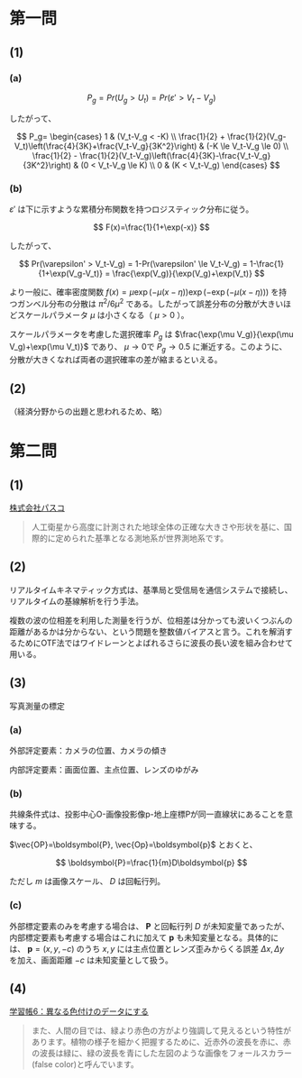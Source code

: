 # 第一問

## (1)

### (a)

$$
P_g = Pr(U_g > U_t) = Pr(\varepsilon' > V_t - V_g)
$$

したがって、

$$
P_g=
\begin{cases}
    1 & (V_t-V_g < -K) \\
    \frac{1}{2} + \frac{1}{2}(V_g-V_t)\left(\frac{4}{3K}+\frac{V_t-V_g}{3K^2}\right) & (-K \le V_t-V_g \le 0) \\
    \frac{1}{2} - \frac{1}{2}(V_t-V_g)\left(\frac{4}{3K}-\frac{V_t-V_g}{3K^2}\right) & (0 < V_t-V_g \le K) \\
    0 & (K < V_t-V_g)
\end{cases}
$$

### (b)

$\varepsilon'$ は下に示すような累積分布関数を持つロジスティック分布に従う。

$$
F(x)=\frac{1}{1+\exp(-x)}
$$

したがって、

$$
Pr(\varepsilon' > V_t-V_g) = 1-Pr(\varepsilon' \le V_t-V_g) = 1-\frac{1}{1+\exp(V_g-V_t)} = \frac{\exp(V_g)}{\exp(V_g)+\exp(V_t)}
$$

より一般に、確率密度関数 $f(x)=\mu \exp(-\mu(x-\eta))\exp(-\exp(-\mu(x-\eta)))$ を持つガンベル分布の分散は $\pi^2/6\mu^2$ である。したがって誤差分布の分散が大きいほどスケールパラメータ $\mu$ は小さくなる（ $\mu>0$ ）。

スケールパラメータを考慮した選択確率 $P_g$ は $\frac{\exp(\mu V_g)}{\exp(\mu V_g)+\exp(\mu V_t)}$ であり、 $\mu \to 0$で $P_g \to 0.5$ に漸近する。このように、分散が大きくなれば両者の選択確率の差が縮まるといえる。

## (2)

（経済分野からの出題と思われるため、略）

# 第二問

## (1)

[株式会社パスコ](https://www.pasco.co.jp/recommend/word/word075/)

> 人工衛星から高度に計測された地球全体の正確な大きさや形状を基に、国際的に定められた基準となる測地系が世界測地系です。

## (2)

リアルタイムキネマティック方式は、基準局と受信局を通信システムで接続し、リアルタイムの基線解析を行う手法。

複数の波の位相差を利用した測量を行うが、位相差は分かっても波いくつぶんの距離があるかは分からない、という問題を整数値バイアスと言う。これを解消するためにOTF法ではワイドレーンとよばれるさらに波長の長い波を組み合わせて用いる。

## (3)

写真測量の標定

### (a)

外部評定要素：カメラの位置、カメラの傾き

内部評定要素：画面位置、主点位置、レンズのゆがみ

### (b)

共線条件式は、投影中心O-画像投影像p-地上座標Pが同一直線状にあることを意味する。

$\vec{OP}=\boldsymbol{P}, \vec{Op}=\boldsymbol{p}$ とおくと、

$$
\boldsymbol{P}=\frac{1}{m}D\boldsymbol{p}
$$

ただし $m$ は画像スケール、 $D$ は回転行列。

### (c)

外部標定要素のみを考慮する場合は、 $\boldsymbol P$ と回転行列 $D$ が未知変量であったが、内部標定要素も考慮する場合はこれに加えて $\boldsymbol{p}$ も未知変量となる。具体的には、 $\boldsymbol{p}=(x,y,-c)$ のうち $x, y$ には主点位置とレンズ歪みからくる誤差 $\Delta x, \Delta y$ を加え、画面距離 $-c$ は未知変量として扱う。

## (4)

[学習帳6：異なる色付けのデータにする](https://www.sed.co.jp/sug/contents/edu/edu6_color.html)

> また、人間の目では、緑より赤色の方がより強調して見えるという特性があります。植物の様子を細かく把握するために、近赤外の波長を赤に、赤の波長は緑に、緑の波長を青にした左図のような画像をフォールスカラー(false color)と呼んでいます。

